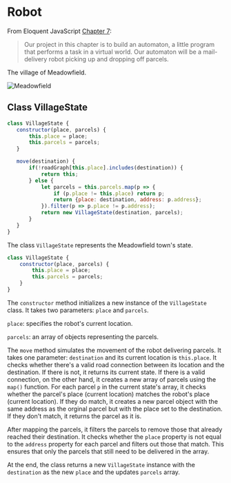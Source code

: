 # Robot


 From Eloquent JavaScript [Chapter 7](https://eloquentjavascript.net/07_robot.html): 
 
 > Our project in this chapter is to build an automaton, a little program that performs a task in a virtual world. Our automaton will be a mail-delivery robot picking up and dropping off parcels.

 The village of Meadowfield.

 ![Meadowfield](https://eloquentjavascript.net/img/village2x.png)

 ## Class VillageState

 ```javascript
class VillageState {
    constructor(place, parcels) {
        this.place = place;
        this.parcels = parcels;
    }

    move(destination) {
        if(!roadGraph[this.place].includes(destination)) {
            return this;
        } else {
            let parcels = this.parcels.map(p => {
                if (p.place != this.place) return p;
                return {place: destination, address: p.address};
            }).filter(p => p.place != p.address);
            return new VillageState(destination, parcels);
        }
    }
}
 ```

The class `VillageState` represents the Meadowfield town's state.

```javascript
class VillageState {
    constructor(place, parcels) {
        this.place = place;
        this.parcels = parcels;
    }
}
```

The `constructor` method initializes a new instance of the `VillageState` class. It takes two parameters: `place` and `parcels`.

`place`: specifies the robot's current location.

`parcels`: an array of objects representing the parcels.

The `move` method simulates the movement of the robot delivering parcels. It takes one parameter: `destination` and its current location is `this.place`. It checks whether there's a valid road connection between its location and the destination. If there is not, it returns its current state. If there is a valid connection, on the other hand, it creates a new array of parcels using the `map()` function. For each parcel `p` in the current state's array, it checks whether the parcel's place (current location) matches the robot's place (current location). If they do match, it creates a new parcel object with the same address as the orginal parcel but with the place set to the destination. If they don't match, it returns the parcel as it is. 

After mapping the parcels, it filters the parcels to remove those that already reached their destination. It checks whether the `place` property is not equal to the `address` property for each parcel and filters out those that match. This ensures that only the parcels that still need to be delivered in the array.

At the end, the class returns a new `VillageState` instance with the `destination` as the new `place` and the updates `parcels` array. 